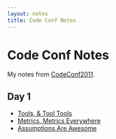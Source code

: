 ```yaml
---
layout: notes
title: Code Conf Notes
---
```


# Code Conf Notes

My notes from [CodeConf2011](http://codeconf.com/).

## Day 1

* [Tools, & Tool Tools](day1/01_toolstooltools.html)
* [Metrics, Metrics Everywhere](day1/02_metrics_everywhere.html)
* [Assumptions Are Awesome](day1/03_assumptions.html)